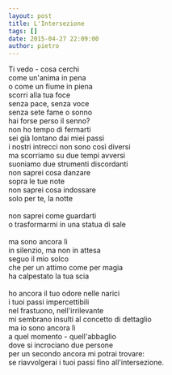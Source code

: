 ```yaml
---
layout: post
title: L'Intersezione
tags: []
date: 2015-04-27 22:09:00
author: pietro
---
```

Ti vedo - cosa cerchi<br/>come un'anima in pena<br/>o come un fiume in piena<br/>scorri alla tua foce<br/>senza pace, senza voce<br/>senza sete fame o sonno<br/>hai forse perso il senno?<br/>non ho tempo di fermarti<br/>sei già lontano dai miei passi<br/>i nostri intrecci non sono così diversi<br/>ma scorriamo su due tempi avversi<br/>suoniamo due strumenti discordanti<br/>non saprei cosa danzare<br/>sopra le tue note<br/>non saprei cosa indossare<br/>solo per te, la notte<br/><br/>non saprei come guardarti<br/>o trasformarmi in una statua di sale<br/><br/>ma sono ancora lì<br/>in silenzio, ma non in attesa<br/>seguo il mio solco<br/>che per un attimo come per magia<br/>ha calpestato la tua scia<br/><br/>ho ancora il tuo odore nelle narici<br/>i tuoi passi impercettibili<br/>nel frastuono, nell'irrilevante<br/>mi sembrano insulti al concetto di dettaglio<br/>ma io sono ancora lì<br/>a quel momento - quell'abbaglio<br/>dove si incrociano due persone<br/>per un secondo ancora mi potrai trovare:<br/>se riavvolgerai i tuoi passi fino all'intersezione.
